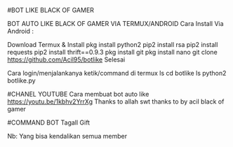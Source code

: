 #BOT LIKE BLACK OF GAMER


BOT AUTO LIKE BLACK OF GAMER
VIA TERMUX/ANDROID
Cara Install Via Android :

Download Termux & Install
pkg install python2
pip2 install rsa
pip2 install requests
pip2 install thrift==0.9.3
pkg install git
pkg install nano
git clone https://github.com/Acil95/botlike
Selesai

Cara login/menjalankanya
ketik/command di termux
ls 
cd botlike
ls
python2 botlike.py


#CHANEL YOUTUBE
Cara membuat bot auto like
https://youtu.be/1kbhv2YrrXg
Thanks to allah swt
thanks to by acil
black of gamer

#COMMAND BOT
Tagall
Gift

Nb:
Yang bisa kendalikan semua member
